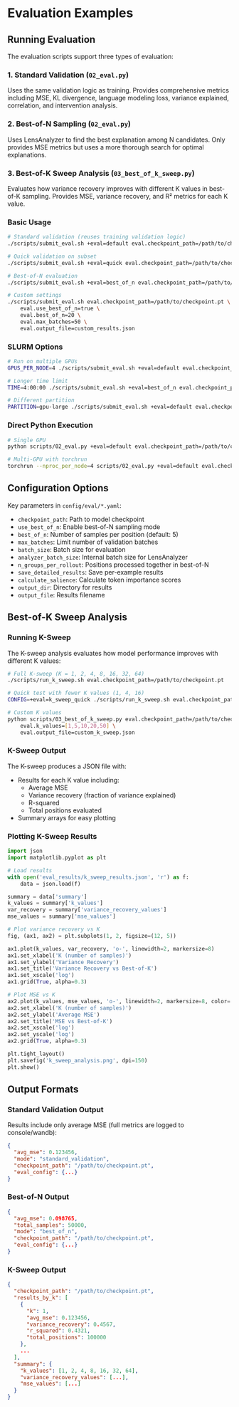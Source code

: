 # Evaluation Examples

## Running Evaluation

The evaluation scripts support three types of evaluation:

### 1. Standard Validation (`02_eval.py`)
Uses the same validation logic as training. Provides comprehensive metrics including MSE, KL divergence, language modeling loss, variance explained, correlation, and intervention analysis.

### 2. Best-of-N Sampling (`02_eval.py`)
Uses LensAnalyzer to find the best explanation among N candidates. Only provides MSE metrics but uses a more thorough search for optimal explanations.

### 3. Best-of-K Sweep Analysis (`03_best_of_k_sweep.py`)
Evaluates how variance recovery improves with different K values in best-of-K sampling. Provides MSE, variance recovery, and R² metrics for each K value.

### Basic Usage

```bash
# Standard validation (reuses training validation logic)
./scripts/submit_eval.sh +eval=default eval.checkpoint_path=/path/to/checkpoint.pt

# Quick validation on subset
./scripts/submit_eval.sh +eval=quick eval.checkpoint_path=/path/to/checkpoint.pt

# Best-of-N evaluation
./scripts/submit_eval.sh +eval=best_of_n eval.checkpoint_path=/path/to/checkpoint.pt

# Custom settings
./scripts/submit_eval.sh eval.checkpoint_path=/path/to/checkpoint.pt \
    eval.use_best_of_n=true \
    eval.best_of_n=20 \
    eval.max_batches=50 \
    eval.output_file=custom_results.json
```

### SLURM Options

```bash
# Run on multiple GPUs
GPUS_PER_NODE=4 ./scripts/submit_eval.sh +eval=default eval.checkpoint_path=/path/to/checkpoint.pt

# Longer time limit
TIME=4:00:00 ./scripts/submit_eval.sh +eval=best_of_n eval.checkpoint_path=/path/to/checkpoint.pt

# Different partition
PARTITION=gpu-large ./scripts/submit_eval.sh +eval=default eval.checkpoint_path=/path/to/checkpoint.pt
```

### Direct Python Execution

```bash
# Single GPU
python scripts/02_eval.py +eval=default eval.checkpoint_path=/path/to/checkpoint.pt

# Multi-GPU with torchrun
torchrun --nproc_per_node=4 scripts/02_eval.py +eval=default eval.checkpoint_path=/path/to/checkpoint.pt
```

## Configuration Options

Key parameters in `config/eval/*.yaml`:

- `checkpoint_path`: Path to model checkpoint
- `use_best_of_n`: Enable best-of-N sampling mode
- `best_of_n`: Number of samples per position (default: 5)
- `max_batches`: Limit number of validation batches
- `batch_size`: Batch size for evaluation
- `analyzer_batch_size`: Internal batch size for LensAnalyzer
- `n_groups_per_rollout`: Positions processed together in best-of-N
- `save_detailed_results`: Save per-example results
- `calculate_salience`: Calculate token importance scores
- `output_dir`: Directory for results
- `output_file`: Results filename

## Best-of-K Sweep Analysis

### Running K-Sweep

The K-sweep analysis evaluates how model performance improves with different K values:

```bash
# Full K-sweep (K = 1, 2, 4, 8, 16, 32, 64)
./scripts/run_k_sweep.sh eval.checkpoint_path=/path/to/checkpoint.pt

# Quick test with fewer K values (1, 4, 16)
CONFIG=+eval=k_sweep_quick ./scripts/run_k_sweep.sh eval.checkpoint_path=/path/to/checkpoint.pt

# Custom K values
python scripts/03_best_of_k_sweep.py eval.checkpoint_path=/path/to/checkpoint.pt \
    eval.k_values=[1,5,10,20,50] \
    eval.output_file=custom_k_sweep.json
```

### K-Sweep Output

The K-sweep produces a JSON file with:
- Results for each K value including:
  - Average MSE
  - Variance recovery (fraction of variance explained)
  - R-squared
  - Total positions evaluated
- Summary arrays for easy plotting

### Plotting K-Sweep Results

```python
import json
import matplotlib.pyplot as plt

# Load results
with open('eval_results/k_sweep_results.json', 'r') as f:
    data = json.load(f)

summary = data['summary']
k_values = summary['k_values']
var_recovery = summary['variance_recovery_values']
mse_values = summary['mse_values']

# Plot variance recovery vs K
fig, (ax1, ax2) = plt.subplots(1, 2, figsize=(12, 5))

ax1.plot(k_values, var_recovery, 'o-', linewidth=2, markersize=8)
ax1.set_xlabel('K (number of samples)')
ax1.set_ylabel('Variance Recovery')
ax1.set_title('Variance Recovery vs Best-of-K')
ax1.set_xscale('log')
ax1.grid(True, alpha=0.3)

# Plot MSE vs K
ax2.plot(k_values, mse_values, 'o-', linewidth=2, markersize=8, color='red')
ax2.set_xlabel('K (number of samples)')
ax2.set_ylabel('Average MSE')
ax2.set_title('MSE vs Best-of-K')
ax2.set_xscale('log')
ax2.set_yscale('log')
ax2.grid(True, alpha=0.3)

plt.tight_layout()
plt.savefig('k_sweep_analysis.png', dpi=150)
plt.show()
```

## Output Formats

### Standard Validation Output
Results include only average MSE (full metrics are logged to console/wandb):
```json
{
  "avg_mse": 0.123456,
  "mode": "standard_validation",
  "checkpoint_path": "/path/to/checkpoint.pt",
  "eval_config": {...}
}
```

### Best-of-N Output
```json
{
  "avg_mse": 0.098765,
  "total_samples": 50000,
  "mode": "best_of_n",
  "checkpoint_path": "/path/to/checkpoint.pt",
  "eval_config": {...}
}
```

### K-Sweep Output
```json
{
  "checkpoint_path": "/path/to/checkpoint.pt",
  "results_by_k": [
    {
      "k": 1,
      "avg_mse": 0.123456,
      "variance_recovery": 0.4567,
      "r_squared": 0.4321,
      "total_positions": 100000
    },
    ...
  ],
  "summary": {
    "k_values": [1, 2, 4, 8, 16, 32, 64],
    "variance_recovery_values": [...],
    "mse_values": [...]
  }
}
```